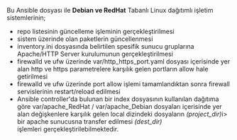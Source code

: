 Bu Ansible dosyası ile <strong>Debian ve RedHat</strong> Tabanlı Linux dağıtımlı işletim sistemlerinin; <br>
<ul>
  <li>repo listesinin güncelleme işleminin gerçekleştirilmesi <br> </li>
  <li>sistem üzerinde olan paketlerin güncellenmesi <br> </li>
  <li>inventory.ini dosyasında belirtilen spesifik sunucu gruplarına Apache/HTTP Server kurulumunun gerçekleştirilmesi <br> </li>
  <li>firewalld ve ufw üzerinde var/http_https_port.yaml dosyası içerisinde yer alan http ve https parametrelere karşılık gelen portların allow hale getirilmesi <br> </li>
  <li>firewalld ve ufw üzerinde port allow işlemi tamamlandıktan sonra firewall servislerinin restart/reload edilmesi <br> </li>
  <li>Ansible controller'da bulunan bir index dosyasının kullanılan dağıtıma göre var/apache_RedHat / var/apache_Debian dosyaları içerisinde yer alan değişkenlere karşılık gelen local dizindeki dosyaların <i>(project_dir)</i>i> bir apache sunucusna transfer edilmesi <i>(dest_dir)</i> <br> </li> işlemleri gerçekleştirilebilmektedir.
<ul>

